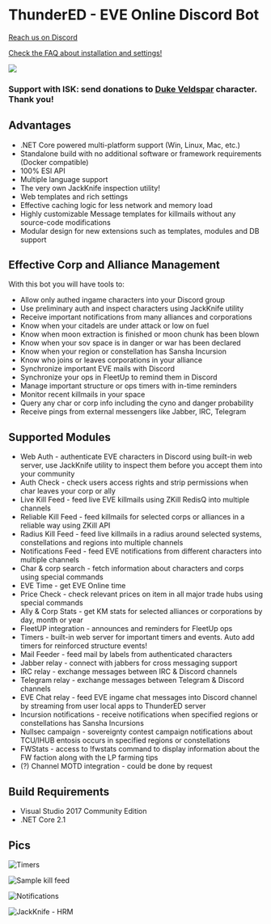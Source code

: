 # ThunderED - EVE Online Discord Bot
[Reach us on Discord](https://discord.gg/UsnY6UR)

[Check the FAQ about installation and settings!](https://github.com/panthernet/ThunderED/wiki)

![](https://ci.appveyor.com/api/projects/status/67i3q6v804sjyse6?svg=true)

### Support with ISK: send donations to [Duke Veldspar](https://zkillboard.com/character/96496243/) character. Thank you!

## Advantages
* .NET Core powered multi-platform support (Win, Linux, Mac, etc.)
* Standalone build with no additional software or framework requirements (Docker compatible)
* 100% ESI API
* Multiple language support
* The very own JackKnife inspection utility!
* Web templates and rich settings
* Effective caching logic for less network and memory load
* Highly customizable Message templates for killmails without any source-code modifications
* Modular design for new extensions such as templates, modules and DB support

## Effective Corp and Alliance Management
With this bot you will have tools to:
* Allow only authed ingame characters into your Discord group
* Use preliminary auth and inspect characters using JackKnife utility
* Receive important notifications from many alliances and corporations
* Know when your citadels are under attack or low on fuel
* Know when moon extraction is finished or moon chunk has been blown
* Know when your sov space is in danger or war has been declared
* Know when your region or constellation has Sansha Incursion
* Know who joins or leaves corporations in your alliance
* Synchronize important EVE mails with Discord
* Synchronize your ops in FleetUp to remind them in Discord
* Manage important structure or ops timers with in-time reminders
* Monitor recent killmails in your space
* Query any char or corp info including the cyno and danger probability
* Receive pings from external messengers like Jabber, IRC, Telegram

## Supported Modules
* Web Auth - authenticate EVE characters in Discord using built-in web server, use JackKnife utility to inspect them before you accept them into your community
* Auth Check - check users access rights and strip permissions when char leaves your corp or ally
* Live Kill Feed - feed live EVE killmails using ZKill RedisQ into multiple channels 
* Reliable Kill Feed - feed killmails for selected corps or alliances in a reliable way using ZKill API
* Radius Kill Feed - feed live killmails in a radius around selected systems, constellations and regions into multiple channels
* Notifications Feed - feed EVE notifications from different characters into multiple channels
* Char & corp search - fetch information about characters and corps using special commands
* EVE Time - get EVE Online time
* Price Check - check relevant prices on item in all major trade hubs using special commands
* Ally & Corp Stats - get KM stats for selected alliances or corporations by day, month or year
* FleetUP integration - announces and reminders for FleetUp ops
* Timers - built-in web server for important timers and events. Auto add timers for reinforced structure events!
* Mail Feeder - feed mail by labels from authenticated characters 
* Jabber relay - connect with jabbers for cross messaging support
* IRC relay - exchange messages between IRC & Discord channels
* Telegram relay - exchange messages between Telegram & Discord channels
* EVE Chat relay - feed EVE ingame chat messages into Discord channel by streaming from user local apps to ThunderED server
* Incursion notifications - receive notifications when specified regions or constellations has Sansha Incursions
* Nullsec campaign  - sovereignty contest campaign notifications about TCU/IHUB entosis occurs in specified regions or constellations
* FWStats - access to !fwstats command to display information about the FW faction along with the LP farming tips
* (?) Channel MOTD integration - could be done by request

## Build Requirements
* Visual Studio 2017 Community Edition
* .NET Core 2.1

## Pics
![Timers](http://dl3.joxi.net/drive/2018/05/06/0014/0683/967339/39/fcb3e030f2.jpg)

![Sample kill feed](http://dl3.joxi.net/drive/2018/05/04/0014/0683/967339/39/4605864a01.jpg)

![Notifications](http://dl3.joxi.net/drive/2018/05/04/0014/0683/967339/39/39e91a5fde.jpg)

![JackKnife - HRM](http://joxi.ru/gmv89dJsL6wnnA.jpg)
